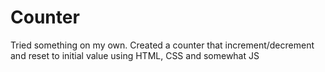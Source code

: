 # Counter
Tried something on my own. Created a counter that increment/decrement and reset to initial value using HTML, CSS and somewhat JS  
